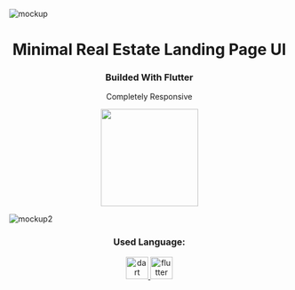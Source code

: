 ![mockup](https://user-images.githubusercontent.com/85846854/180299314-8daef2ad-d145-4334-8a28-e50c001f127e.jpg)


<h1 align="center">Minimal Real Estate Landing Page UI</h1>
<h3 align="center">Builded With Flutter</h3>

<p align="center">Completely Responsive</p>

<a href="https://ohalukkarakaya.github.io/RealEstateLandingPageUI/">
<p align="center">
<img width="175" src="https://user-images.githubusercontent.com/85846854/180302226-fa73f426-8346-486b-b668-2fb27311c642.png"/>
</p>
</a>

![mockup2](https://user-images.githubusercontent.com/85846854/180305908-ac9bf82f-2d93-451a-87e6-51432b7dd46f.jpg)

<h3 align="center">Used Language:</h3>
<p align="center"> <a href="https://dart.dev" target="_blank" rel="noreferrer"> <img src="https://www.vectorlogo.zone/logos/dartlang/dartlang-icon.svg" alt="dart" width="40" height="40"/> </a> <a href="https://flutter.dev" target="_blank" rel="noreferrer"> <img src="https://www.vectorlogo.zone/logos/flutterio/flutterio-icon.svg" alt="flutter" width="40" height="40"/> </a> </p>
